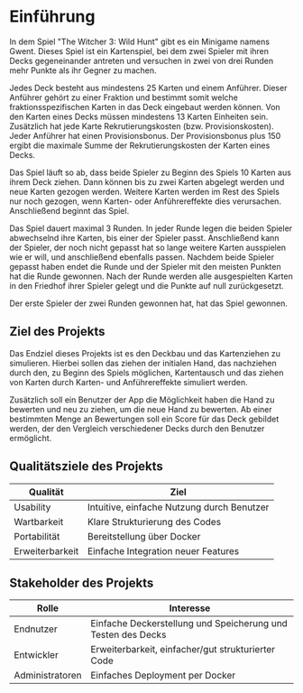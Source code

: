 # Einführung

In dem Spiel "The Witcher 3: Wild Hunt" gibt es ein Minigame namens Gwent. Dieses Spiel ist ein Kartenspiel, bei dem zwei 
Spieler mit ihren Decks gegeneinander antreten und versuchen in zwei von drei Runden mehr Punkte als ihr Gegner zu machen.

Jedes Deck besteht aus mindestens 25 Karten und einem Anführer. Dieser Anführer gehört zu einer Fraktion und bestimmt somit 
welche fraktionsspezifischen Karten in das Deck eingebaut werden können. 
Von den Karten eines Decks müssen mindestens 13 Karten Einheiten sein. Zusätzlich hat jede Karte Rekrutierungskosten (bzw. 
Provisionskosten). Jeder Anführer hat einen Provisionsbonus. Der Provisionsbonus plus 150 ergibt die maximale Summe der
Rekrutierungskosten der Karten eines Decks.

Das Spiel läuft so ab, dass beide Spieler zu Beginn des Spiels 10 Karten aus ihrem Deck ziehen. Dann können bis zu zwei 
Karten abgelegt werden und neue Karten gezogen werden. Weitere Karten werden im Rest des Spiels nur noch gezogen, wenn
Karten- oder Anführereffekte dies verursachen. Anschließend beginnt das Spiel. 

Das Spiel dauert maximal 3 Runden. In jeder Runde legen die beiden Spieler abwechselnd ihre Karten, bis einer der Spieler passt.
Anschließend kann der Spieler, der noch nicht gepasst hat so lange weitere Karten ausspielen wie er will, und anschließend ebenfalls passen.
Nachdem beide Spieler gepasst haben endet die Runde und der Spieler mit den meisten Punkten hat die Runde gewonnen. 
Nach der Runde werden alle ausgespielten Karten in den Friedhof ihrer Spieler gelegt und die Punkte auf null zurückgesetzt.

Der erste Spieler der zwei Runden gewonnen hat, hat das Spiel gewonnen.

## Ziel des Projekts

Das Endziel dieses Projekts ist es den Deckbau und das Kartenziehen zu simulieren. Hierbei sollen das ziehen der initialen Hand, das
nachziehen durch den, zu Beginn des Spiels möglichen, Kartentausch und das ziehen von Karten durch Karten- und Anführereffekte simuliert werden.

Zusätzlich soll ein Benutzer der App die Möglichkeit haben die Hand zu bewerten und neu zu ziehen, um die neue Hand zu bewerten.
Ab einer bestimmten Menge an Bewertungen soll ein Score für das Deck gebildet werden, der den Vergleich verschiedener Decks 
durch den Benutzer ermöglicht.

## Qualitätsziele des Projekts

| Qualität        | Ziel                     |
|-----------------|--------------------------|
| Usability       | Intuitive, einfache Nutzung durch Benutzer |
| Wartbarkeit     | Klare Strukturierung des Codes |
| Portabilität    | Bereitstellung über Docker |
| Erweiterbarkeit | Einfache Integration neuer Features |

## Stakeholder des Projekts

| Rolle           | Interesse                                                    |
|-----------------|--------------------------------------------------------------|
| Endnutzer       | Einfache Deckerstellung und Speicherung und Testen des Decks |
| Entwickler      | Erweiterbarkeit, einfacher/gut strukturierter Code           |
| Administratoren | Einfaches Deployment per Docker                              |